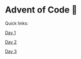 # Advent of Code 🎉

Quick links:

[Day 1](Day1/task2.py)

[Day 2](Day2/task2.py)

[Day 3](Day3/task3.py)
